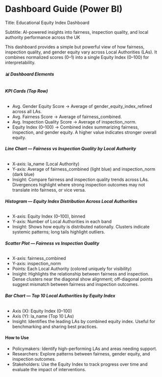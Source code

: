 # Dashboard Guide (Power BI)



Title: Educational Equity Index Dashboard

Subtitle: AI-powered insights into fairness, inspection quality, and local authority performance across the UK



This dashboard provides a simple but powerful view of how fairness, inspection quality, and gender equity vary across Local Authorities (LAs). It combines normalized scores (0–1) into a single Equity Index (0–100) for interpretability.



###### **📊 Dashboard Elements**

###### **KPI Cards (Top Row)**



* Avg. Gender Equity Score → Average of gender\_equity\_index\_refined across all LAs.
* Avg. Fairness Score → Average of fairness\_combined.
* Avg. Inspection Quality Score → Average of inspection\_norm.
* Equity Index (0–100) → Combined index summarizing fairness, inspection, and gender equity. A higher value indicates stronger overall equity.



###### **Line Chart — Fairness vs Inspection Quality by Local Authority**



* X-axis: la\_name (Local Authority)
* Y-axis: Average of fairness\_combined (light blue) and inspection\_norm (dark blue)
* Insight: Compare fairness and inspection quality trends across LAs. Divergences highlight where strong inspection outcomes may not translate into fairness, or vice versa.



###### **Histogram — Equity Index Distribution Across Local Authorities**



* X-axis: Equity Index (0–100), binned
* Y-axis: Number of Local Authorities in each band
* Insight: Shows how equity is distributed nationally. Clusters indicate systemic patterns; long tails highlight outliers.



###### **Scatter Plot — Fairness vs Inspection Quality**



* X-axis: fairness\_combined
* Y-axis: inspection\_norm
* Points: Each Local Authority (colored uniquely for visibility)
* Insight: Highlights the relationship between fairness and inspection. Dense clusters near the diagonal show alignment; off-diagonal points suggest mismatch between fairness and inspection outcomes.



###### **Bar Chart — Top 10 Local Authorities by Equity Index**

* Axis (X): Equity Index (0–100)
* Axis (Y): la\_name (Top 10 LAs)
* Insight: Identifies the leading LAs by combined equity index. Useful for benchmarking and sharing best practices.



#### **How to Use**



* Policymakers: Identify high-performing LAs and areas needing support.
* Researchers: Explore patterns between fairness, gender equity, and inspection outcomes.
* Stakeholders: Use the Equity Index to track progress over time and evaluate the impact of interventions.
